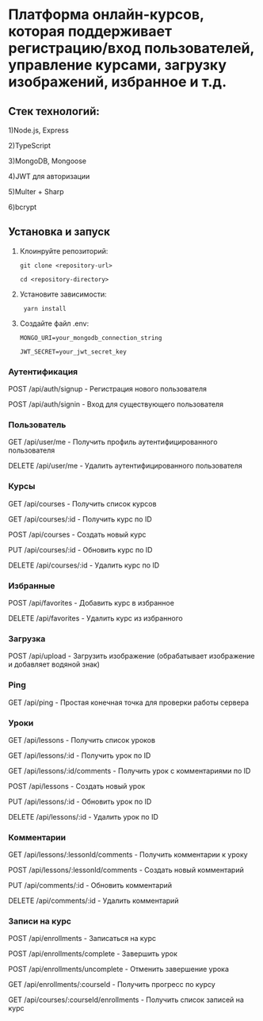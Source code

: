 # Платформа онлайн-курсов, которая поддерживает регистрацию/вход пользователей, управление курсами, загрузку изображений, избранное и т.д.

## Стек технологий:

1)Node.js, Express

2)TypeScript

3)MongoDB, Mongoose

4)JWT для авторизации

5)Multer + Sharp 

6)bcrypt


## Установка и запуск
1) Клоинруйте репозиторий:
   
   ```git clone <repository-url>```
   
   ```cd <repository-directory>```
2) Установите зависимости:
   
     ``` yarn install```
  
3) Создайте файл .env:

   ```MONGO_URI=your_mongodb_connection_string```
   
     ```JWT_SECRET=your_jwt_secret_key```

### Аутентификация

POST /api/auth/signup - Регистрация нового пользователя

POST /api/auth/signin - Вход для существующего пользователя

### Пользователь

GET /api/user/me - Получить профиль аутентифицированного пользователя

DELETE /api/user/me - Удалить аутентифицированного пользователя

### Курсы

GET /api/courses - Получить список курсов 

GET /api/courses/:id - Получить курс по ID

POST /api/courses - Создать новый курс 

PUT /api/courses/:id - Обновить курс по ID 

DELETE /api/courses/:id - Удалить курс по ID 

### Избранные

POST /api/favorites - Добавить курс в избранное 

DELETE /api/favorites - Удалить курс из избранного 

### Загрузка

POST /api/upload - Загрузить изображение (обрабатывает изображение и добавляет водяной знак)

### Ping

GET /api/ping - Простая конечная точка для проверки работы сервера

### Уроки

GET /api/lessons - Получить список уроков

GET /api/lessons/:id - Получить урок по ID

GET /api/lessons/:id/comments - Получить урок с комментариями по ID

POST /api/lessons - Создать новый урок 

PUT /api/lessons/:id - Обновить урок по ID 

DELETE /api/lessons/:id - Удалить урок по ID 

### Комментарии 

GET /api/lessons/:lessonId/comments - Получить комментарии к уроку

POST /api/lessons/:lessonId/comments - Создать новый комментарий 

PUT /api/comments/:id - Обновить комментарий

DELETE /api/comments/:id - Удалить комментарий

### Записи на курс

POST /api/enrollments - Записаться на курс

POST /api/enrollments/complete - Завершить урок

POST /api/enrollments/uncomplete - Отменить завершение урока

GET /api/enrollments/:courseId - Получить прогресс по курсу

GET /api/courses/:courseId/enrollments - Получить список записей на курс





